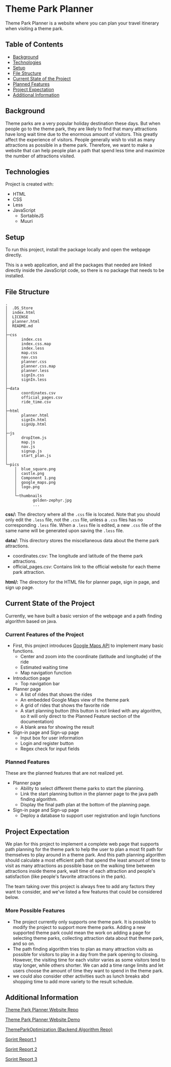 # Theme Park Planner

Theme Park Planner is a website where you can plan your travel itinerary when visiting a theme park.

## Table of Contents

* [Background](#background)
* [Technologies](#technologies)
* [Setup](#setup)
* [File Structure](#file-Structure)
* [Current State of the Project](#current-state-of-the-project)
* [Planned Features](#planned-features)
* [Project Expectation](#project-expectation)
* [Additional Information](#additional-information)

## Background

Theme parks are a very popular holiday destination these days. But when people go to the theme park, they are likely to
find that many attractions have long wait time due to the enormous amount of visitors. This greatly affect the
experience of visitors. People generally wish to visit as many attractions as possible in a theme park. Therefore, we
want to make a website that can help people plan a path that spend less time and maximize the number of attractions
visited.

## Technologies

Project is created with:

- HTML
- CSS
- Less
- JavaScript
    - SortableJS
    - Muuri

## Setup

To run this project, install the package locally and open the webpage directly.

This is a web application, and all the packages that needed are linked directly inside the JavaScript code, so there is
no package that needs to be installed.

## File Structure

```text
.                                   
│  .DS_Store                          
│  index.html                         
│  LICENSE                            
│  planner.html                       
│  README.md                                      
│                                     
├─css
│      index.css
│      index.css.map
│      index.less
│      map.css
│      nav.css
│      planner.css
│      planner.css.map
│      planner.less
│      signIn.css
│      signIn.less
│
├─data
│      coordinates.csv
│      official_pages.csv
│      ride_time.csv
│
├─html
│      planner.html
│      signIn.html
│      signUp.html
│
├─js
│      dropItem.js
│      map.js
│      nav.js
│      signup.js
│      start_plan.js
│
└─pics
    │  blue_square.png
    │  castle.png
    │  Component 1.png
    │  google_maps.png
    │  logo.png
    │
    └─thumbnails
            golden-zephyr.jpg
            ...

```

**css/:** The directory where all the `.css` file is located. Note that you should only edit the `.less` file, not
the `.css`
file, unless a `.css` files has no corresponding `.less` file. When a `.less` file is edited, a new `.css` file of the
same name will be generated upon saving the `.less` file.

**data/**: This directory stores the miscellaneous data about the theme park attractions.

- coordinates.csv: The longitude and latitude of the theme park attractions.
- official_pages.csv: Contains link to the official website for each theme park attraction.

**html/:** The directory for the HTML file for planner page, sign in page, and sign up page.

## Current State of the Project

Currently, we have built a basic version of the webpage and a path finding algorithm based on java.

### Current Features of the Project

- First, this project introduces [Google Maps API](https://developers.google.com/maps/documentation) to implement many
  basic functions.
    - Center and zoom into the coordinate (latitude and longitude) of the ride
    - Estimated waiting time
    - Map navigation function
- Introduction page
    - Top navigation bar
- Planner page
    - A list of rides that shows the rides
    - An embedded Google Maps view of the theme park
    - A grid of rides that shows the favorite ride
    - A start planning button (this button is not linked with any algorithm, so it will only direct to the Planned Feature section of the documentation)
    - A blank area for showing the result
- Sign-in page and Sign-up page
    - Input box for user information
    - Login and register button
    - Regex check for input fields

### Planned Features

These are the planned features that are not realized yet.

- Planner page
    - Ability to select different theme parks to start the planning.
    - Link the start planning button in the planner page to the java path finding algorithm.
    - Display the final path plan at the bottom of the planning page.
- Sign-in page and Sign-up page
    - Deploy a database to support user registration and login functions

## Project Expectation

We plan for this project to implement a complete web page that supports path planning for the theme park to help the
user to plan a most fit path for themselves to play around in a theme park. And this path planning algorithm should
calculate a most efficient path that spend the least amount of time to visit as many attractions as possible base on the
walking time between attractions inside theme park, wait time of each attraction and people's satisfaction (like
people's favorite attractions in the park).

The team taking over this project is always free to add any factors they want to consider, and we've listed a few
features that could be considered below.

### More Possible Features

- The project currently only supports one theme park. It is possible to modify the project to support more theme parks.
  Adding a new supported theme park could mean the work on adding a page for selecting theme parks, collecting
  attraction data about that theme park, and so on.
- The path finding algorithm tries to plan as many attraction visits as possible for visitors to play in a day from the
  park opening to closing. However, the visiting time for each visitor varies as some visitors tend to stay longer,
  while others shorter. We can add a time range limits and let users choose the amount of time they want to spend in the
  theme park.
- we could also consider other activities such as lunch breaks abd shopping time to add more variety to the result
  schedule.

## Additional Information

[Theme Park Planner Website Repo](https://github.com/RyanLiu2015/theme-park-planner)

[Theme Park Planner Website Demo](https://ryanliu2015.github.io/theme-park-planner/)

[ThemeParkOptimization (Backend Algorithm Repo)](https://github.com/gabrieldamotta/ThemeParkOptimization)

[Sprint Report 1](https://docs.google.com/document/d/1FenCx4UJEoytXLPMLJIsms-n5jz_mVhPRhcTN2iXSBQ/edit?usp=sharing)

[Sprint Report 2](https://docs.google.com/document/d/1LhulByOiTFEF6lzEY3AnQx7TR2efVtl2glJYrjZN6xk/edit?usp=sharing)

[Sprint Report 3](https://docs.google.com/document/d/1ywo-iODJaAFMimAEiowbcJiIxUfu_N6p2_qy4G9ZlDs/edit?usp=sharing)

